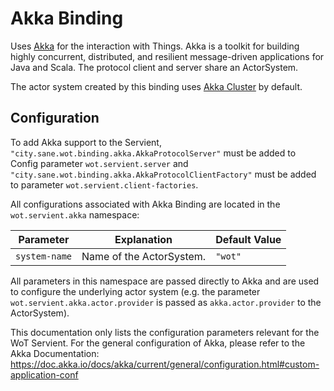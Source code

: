 # Akka Binding

Uses [Akka](https://akka.io/) for the interaction with Things.
Akka is a toolkit for building highly concurrent, distributed, and resilient message-driven applications for Java and Scala.
The protocol client and server share an ActorSystem.

The actor system created by this binding uses [Akka Cluster](https://doc.akka.io/docs/akka/current/typed/cluster.html) by default.

## Configuration

To add Akka support to the Servient, `"city.sane.wot.binding.akka.AkkaProtocolServer"` must be added to Config parameter `wot.servient.server` and
`"city.sane.wot.binding.akka.AkkaProtocolClientFactory"` must be added to parameter
`wot.servient.client-factories`.

All configurations associated with Akka Binding are located in the `wot.servient.akka` namespace:

| Parameter         | Explanation  | Default Value |
|-------------------|---------------|---------------|
| `system-name`       | Name of the ActorSystem. | `"wot"`

All parameters in this namespace are passed directly to Akka and are used to configure the underlying actor system (e.g. the parameter
`wot.servient.akka.actor.provider` is passed as `akka.actor.provider` to the ActorSystem).

This documentation only lists the configuration parameters relevant for the WoT Servient. For the general configuration of Akka, please refer to the Akka
Documentation: https://doc.akka.io/docs/akka/current/general/configuration.html#custom-application-conf